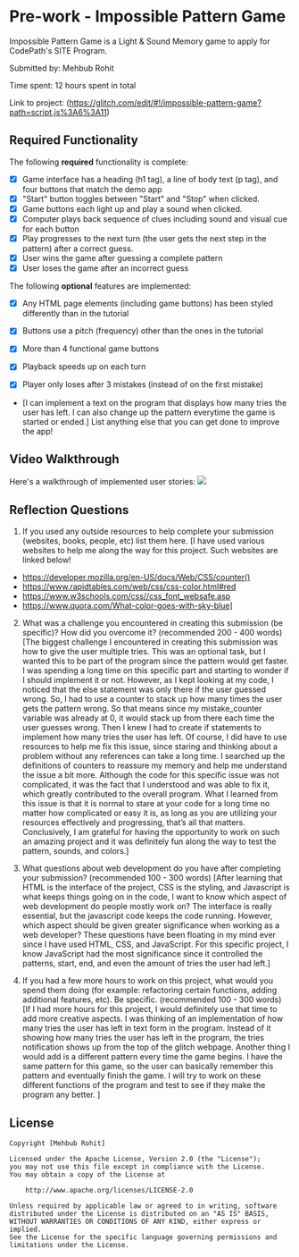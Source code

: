 # Pre-work - Impossible Pattern Game

Impossible Pattern Game is a Light & Sound Memory game to apply for CodePath's SITE Program. 

Submitted by: Mehbub Rohit

Time spent: 12 hours spent in total

Link to project: (https://glitch.com/edit/#!/impossible-pattern-game?path=script.js%3A6%3A11)

## Required Functionality

The following **required** functionality is complete:

* [x] Game interface has a heading (h1 tag), a line of body text (p tag), and four buttons that match the demo app
* [x] "Start" button toggles between "Start" and "Stop" when clicked. 
* [x] Game buttons each light up and play a sound when clicked. 
* [x] Computer plays back sequence of clues including sound and visual cue for each button
* [x] Play progresses to the next turn (the user gets the next step in the pattern) after a correct guess. 
* [x] User wins the game after guessing a complete pattern
* [x] User loses the game after an incorrect guess

The following **optional** features are implemented:

* [x] Any HTML page elements (including game buttons) has been styled differently than in the tutorial
* [x] Buttons use a pitch (frequency) other than the ones in the tutorial
* [x] More than 4 functional game buttons
* [x] Playback speeds up on each turn
* [x] Player only loses after 3 mistakes (instead of on the first mistake)


- [I can implement a text on the program that displays how many tries the user has left. I can also change up the pattern everytime the game is started or ended.] List anything else that you can get done to improve the app!

## Video Walkthrough

Here's a walkthrough of implemented user stories:
![](http://g.recordit.co/b3bpZREO0x.gif)


## Reflection Questions
1. If you used any outside resources to help complete your submission (websites, books, people, etc) list them here. 
[I have used various websites to help me along the way for this project. Such websites are linked below!
* https://developer.mozilla.org/en-US/docs/Web/CSS/counter()
* https://www.rapidtables.com/web/css/css-color.html#red
* https://www.w3schools.com/css//css_font_websafe.asp
* https://www.quora.com/What-color-goes-with-sky-blue]

2. What was a challenge you encountered in creating this submission (be specific)? How did you overcome it? (recommended 200 - 400 words) 
[The biggest challenge I encountered in creating this submission was how to give the user multiple tries. This was an optional task, but I wanted this to be part of the program since the pattern would get faster. I was spending a long time on this specific part and starting to wonder if I should implement it or not. However, as I kept looking at my code, I noticed that the else statement was only there if the user guessed wrong. So, I had to use a counter to stack up how many times the user gets the pattern wrong. So that means since my mistake_counter variable was already at 0, it would stack up from there each time the user guesses wrong. Then I knew I had to create if statements to implement how many tries the user has left. Of course, I did have to use resources to help me fix this issue, since staring and thinking about a problem without any references can take a long time. I searched up the definitions of counters to reassure my memory and help me understand the issue a bit more. Although the code for this specific issue was not complicated, it was the fact that I understood and was able to fix it, which greatly contributed to the overall program. What I learned from this issue is that it is normal to stare at your code for a long time no matter how complicated or easy it is, as long as you are utilizing your resources effectively and progressing, that’s all that matters. Conclusively, I am grateful for having the opportunity to work on such an amazing project and it was definitely fun along the way to test the pattern, sounds, and colors.]

3. What questions about web development do you have after completing your submission? (recommended 100 - 300 words) 
[After learning that HTML is the interface of the project, CSS is the styling, and Javascript is what keeps things going on in the code, I want to know which aspect of web development do people mostly work on? The interface is really essential, but the javascript code keeps the code running. However, which aspect should be given greater significance when working as a web developer? These questions have been floating in my mind ever since I have used HTML, CSS, and JavaScript. For this specific project, I know JavaScript had the most significance since it controlled the patterns, start, end, and even the amount of tries the user had left.]

4. If you had a few more hours to work on this project, what would you spend them doing (for example: refactoring certain functions, adding additional features, etc). Be specific. (recommended 100 - 300 words) 
[If I had more hours for this project, I would definitely use that time to add more creative aspects. I was thinking of an implementation of how many tries the user has left in text form in the program. Instead of it showing how many tries the user has left in the program, the tries notification shows up from the top of the glitch webpage. Another thing I would add is a different pattern every time the game begins. I have the same pattern for this game, so the user can basically remember this pattern and eventually finish the game. I will try to work on these different functions of the program and test to see if they make the program any better. ]



## License

    Copyright [Mehbub Rohit]

    Licensed under the Apache License, Version 2.0 (the "License");
    you may not use this file except in compliance with the License.
    You may obtain a copy of the License at

        http://www.apache.org/licenses/LICENSE-2.0

    Unless required by applicable law or agreed to in writing, software
    distributed under the License is distributed on an "AS IS" BASIS,
    WITHOUT WARRANTIES OR CONDITIONS OF ANY KIND, either express or implied.
    See the License for the specific language governing permissions and
    limitations under the License.
